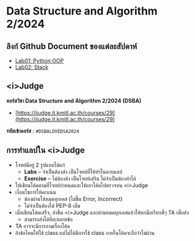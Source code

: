 # Data Structure and Algorithm 2/2024

## ลิงก์ Github Document ของแต่ละสัปดาห์

- [Lab01: Python OOP](labs/lab01-PythonOOP)
- [Lab02: Stack](labs/labs02-Stack)

## <i\>Judge

**คอร์สวิชา Data Structure and Algorithm 2/2024 (DSBA)**

* [https://ijudge.it.kmitl.ac.th/courses/29](https://ijudge.it.kmitl.ac.th/courses/29)

**รหัสเข้าคอร์ส :**  `#DSBALOVEDSA2024`

## การทำแลปใน <i\>Judge

* โจทย์มีอยู่ 2 รูปแบบได้แก่
    * **Labs** – จำเป็นต้องส่ง เป็นโจทย์ที่ให้ทำในคาบแลป
    * **Exercise** – ไม่ต้องส่ง เป็นโจทย์เสริม ไม่จำเป็นต้องทำได้
* ให้เขียนโค้ดตามที่โจทย์กำหนดและให้เอาโค้ดไปตรวจบน <i\>Judge
* เงื่อนไขการให้คะแนน
    * ต้องผ่านให้หมดทุกเคส (ไม่ขึ้น Error, Incorrect)
    * ไม่จำเป็นต้องได้ PEP-8 เต็ม
* เมื่อเขียนโค้ดเสร็จ, ส่งขึ้น <i\>Judge และผ่านหมดทุกเคสแล้วให้ยกมือเรียกพี่ๆ TA เพื่อส่ง
    * สามารถส่งได้ทีละหลายข้อ
* TA อาจจะมีการถามเรื่องโค้ด
* ถ้าข้อไหนให้ใช้ class แต่ไม่ได้มีการใช้ class ภายในโค้ดจะถือว่าไม่ผ่าน

